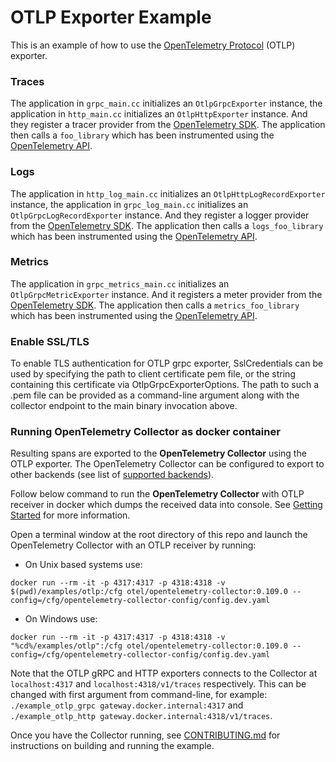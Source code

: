 # OTLP Exporter Example

This is an example of how to use the [OpenTelemetry
Protocol](https://github.com/open-telemetry/opentelemetry-specification/blob/main/specification/protocol/README.md)
(OTLP) exporter.

### Traces
The application in `grpc_main.cc` initializes an `OtlpGrpcExporter` instance,
the application in `http_main.cc` initializes an `OtlpHttpExporter` instance.
And they register a tracer provider from the [OpenTelemetry
SDK](https://github.com/open-telemetry/opentelemetry-cpp). The application then
calls a `foo_library` which has been instrumented using the [OpenTelemetry
API](https://github.com/open-telemetry/opentelemetry-cpp/tree/main/api).

### Logs
The application in `http_log_main.cc` initializes an `OtlpHttpLogRecordExporter` instance,
the application in `grpc_log_main.cc` initializes an `OtlpGrpcLogRecordExporter` instance.
And they register a logger provider from the [OpenTelemetry
SDK](https://github.com/open-telemetry/opentelemetry-cpp). The application then
calls a `logs_foo_library` which has been instrumented using the [OpenTelemetry
API](https://github.com/open-telemetry/opentelemetry-cpp/tree/main/api).

### Metrics
The application in `grpc_metrics_main.cc` initializes an `OtlpGrpcMetricExporter` instance.
And it registers a meter provider from the [OpenTelemetry
SDK](https://github.com/open-telemetry/opentelemetry-cpp). The application then
calls a `metrics_foo_library` which has been instrumented using the [OpenTelemetry
API](https://github.com/open-telemetry/opentelemetry-cpp/tree/main/api).

### Enable SSL/TLS
To enable TLS authentication for OTLP grpc exporter, SslCredentials can be used
by specifying the path to client certificate pem file, or the string containing
this certificate via OtlpGrpcExporterOptions. The path to such a .pem file can be
provided as a command-line argument along with the collector endpoint to the main
binary invocation above.

### Running OpenTelemetry Collector as docker container
Resulting spans are exported to the **OpenTelemetry Collector** using the OTLP
exporter. The OpenTelemetry Collector can be configured to export to other
backends (see list of [supported
backends](https://github.com/open-telemetry/opentelemetry-collector/blob/main/exporter/README.md)).

Follow below command to run the **OpenTelemetry Collector** with OTLP receiver
in docker which dumps the received data into console. See [Getting
Started](https://opentelemetry.io/docs/collector/about/) for more information.

Open a terminal window at the root directory of this repo and launch the
OpenTelemetry Collector with an OTLP receiver by running:

- On Unix based systems use:

```console
docker run --rm -it -p 4317:4317 -p 4318:4318 -v $(pwd)/examples/otlp:/cfg otel/opentelemetry-collector:0.109.0 --config=/cfg/opentelemetry-collector-config/config.dev.yaml
```

- On Windows use:

```console
docker run --rm -it -p 4317:4317 -p 4318:4318 -v "%cd%/examples/otlp":/cfg otel/opentelemetry-collector:0.109.0 --config=/cfg/opentelemetry-collector-config/config.dev.yaml
```

Note that the OTLP gRPC and HTTP exporters connects to the Collector at `localhost:4317` and `localhost:4318/v1/traces` respectively. This can be changed with first argument from command-line, for example:
`./example_otlp_grpc gateway.docker.internal:4317` and
`./example_otlp_http gateway.docker.internal:4318/v1/traces`.

Once you have the Collector running, see
[CONTRIBUTING.md](../../CONTRIBUTING.md) for instructions on building and
running the example.


